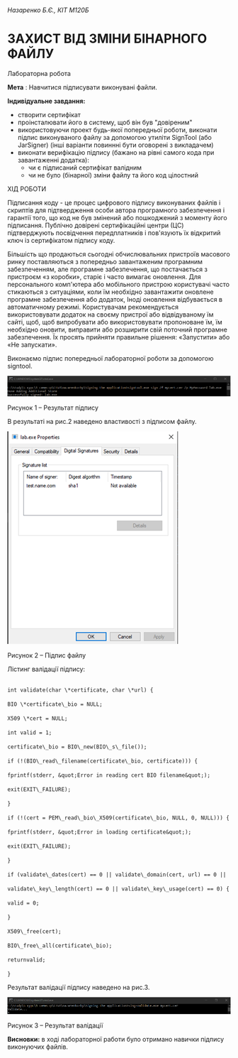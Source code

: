 ###### Назаренко Б.Є., КІТ М120Б

# ЗАХИСТ ВІД ЗМІНИ БІНАРНОГО ФАЙЛУ

Лабораторна робота

**Мета** : Навчитися підписувати виконувані файли.

**Індивідуальне завдання:**

- створити сертифікат
- проінсталювати його в систему, щоб він був &quot;довіреним&quot;
- використовуючи проект будь-якої попередньої роботи, виконати підпис виконуваного файлу за допомогою утиліти SignTool (або JarSigner) (інші варіанти повиннні бути оговорені з викладачем)
- виконати верифікацію підпису (бажано на рівні самого кода при завантаженні додатка):
  - чи є підписаний сертифікат валідним
  - чи не було (бінарної) зміни файлу та його код цілостний

ХІД РОБОТИ

Підписання коду - це процес цифрового підпису виконуваних файлів і скриптів для підтвердження особи автора програмного забезпечення і гарантії того, що код не був змінений або пошкоджений з моменту його підписання. Публічно довірені сертифікаційні центри (ЦС) підтверджують посвідчення передплатників і пов&#39;язують їх відкритий ключ із сертифікатом підпису коду.

Більшість що продаються сьогодні обчислювальних пристроїв масового ринку поставляються з попередньо завантаженим програмним забезпеченням, але програмне забезпечення, що постачається з пристроєм «з коробки», старіє і часто вимагає оновлення. Для персонального комп&#39;ютера або мобільного пристрою користувачі часто стикаються з ситуаціями, коли їм необхідно завантажити оновлене програмне забезпечення або додаток, Іноді оновлення відбувається в автоматичному режимі. Користувачам рекомендується використовувати додаток на своєму пристрої або відвідуваному їм сайті, щоб, щоб випробувати або використовувати пропоноване їм, їм необхідно оновити, виправити або розширити свій поточний програмне забезпечення. Їх просять прийняти правильне рішення: «Запустити» або «Не запускати».

Виконаємо підпис попередньої лабораторної роботи за допомогою signtool.

![](img1.png)

Рисунок 1 – Результат підпису

В результаті на рис.2 наведено властивості з підписом файлу.

![](img3.png)

Рисунок 2 – Підпис файлу

Лістинг валідації підпису:
```

int validate(char \*certificate, char \*url) {

BIO \*certificate\_bio = NULL;

X509 \*cert = NULL;

int valid = 1;

certificate\_bio = BIO\_new(BIO\_s\_file());

if (!(BIO\_read\_filename(certificate\_bio, certificate))) {

fprintf(stderr, &quot;Error in reading cert BIO filename&quot;);

exit(EXIT\_FAILURE);

}

if (!(cert = PEM\_read\_bio\_X509(certificate\_bio, NULL, 0, NULL))) {

fprintf(stderr, &quot;Error in loading certificate&quot;);

exit(EXIT\_FAILURE);

}

if (validate\_dates(cert) == 0 || validate\_domain(cert, url) == 0 ||

validate\_key\_length(cert) == 0 || validate\_key\_usage(cert) == 0) {

valid = 0;

}

X509\_free(cert);

BIO\_free\_all(certificate\_bio);

returnvalid;

}
```

Результат валідації підпису наведено на рис.3.

![](img2.png)

Рисунок 3 – Результат валідації

**Висновки:** в ході лабораторної работи було отримано навички підпису виконуючих файлів.